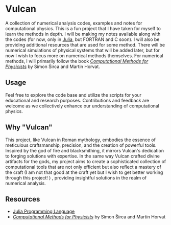 # Vulcan

A collection of numerical analysis codes, examples and notes for computational physics. This is a fun project that I have taken for myself to learn the methods in depth. I will be making my notes available along with the codes (for now, only in [Julia](https://julialang.org/), but FORTRAN and C soon).
I will also be providing additional resources that are used for some method. 
There will be numerical simulations of physical systems that will be added later, but for now I wish to focus more on numerical methods themselves. 
For numerical methods, I will primarily follow the book [*Computational Methods for Physicists*](https://link.springer.com/book/10.1007/978-3-319-78619-3) by Simon Širca and Martin Horvat. 
## Usage

Feel free to explore the code base and utilize the scripts for your educational and research purposes. Contributions and feedback are welcome as we collectively enhance our understanding of computational physics.

## Why "Vulcan"
This project, like Vulcan in Roman mythology, embodies the essence of meticulous craftsmanship, precision, and the creation of powerful tools. Inspired by the god of fire and blacksmithing, it mirrors Vulcan's dedication to forging solutions with expertise. In the same way Vulcan crafted divine artifacts for the gods, my project aims to create a sophisticated collection of computational tools that are not only efficient but also reflect a mastery of the craft (I am not that good at the craft yet but I wish to get better working through this project! ) , providing insightful solutions in the realm of numerical analysis.

## Resources

- [Julia Programming Language](https://julialang.org/)
- [*Computational Methods for Physicists*](https://link.springer.com/book/10.1007/978-3-319-78619-3) by Simon Širca and Martin Horvat


